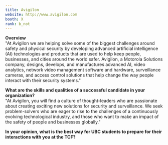 ```yaml
---
title: Avigilon
website: http://www.avigilon.com
booth: X
rank: b_not
---
```

**Overview**  
"At Avigilon we are helping solve some of the biggest challenges around safety and physical security by developing advanced artificial intelligence (AI) technologies and products that are used to help keep people, businesses, and cities around the world safer. Avigilon, a Motorola Solutions company, designs, develops, and manufactures advanced AI, video analytics, network video management software and hardware, surveillance cameras, and access control solutions that help change the way people interact with their security systems."
  
**What are the skills and qualities of a successful candidate in your organization?**  
"At Avigilon, you will find a culture of thought-leaders who are passionate about creating exciting new solutions for security and surveillance. We seek problem-solvers who are eager to rise to the challenges of a continuously evolving technological industry, and those who want to make an impact of the safety of people and businesses globally."
  
**In your opinion, what is the best way for UBC students to prepare for their interactions with you at the TCF?**  

